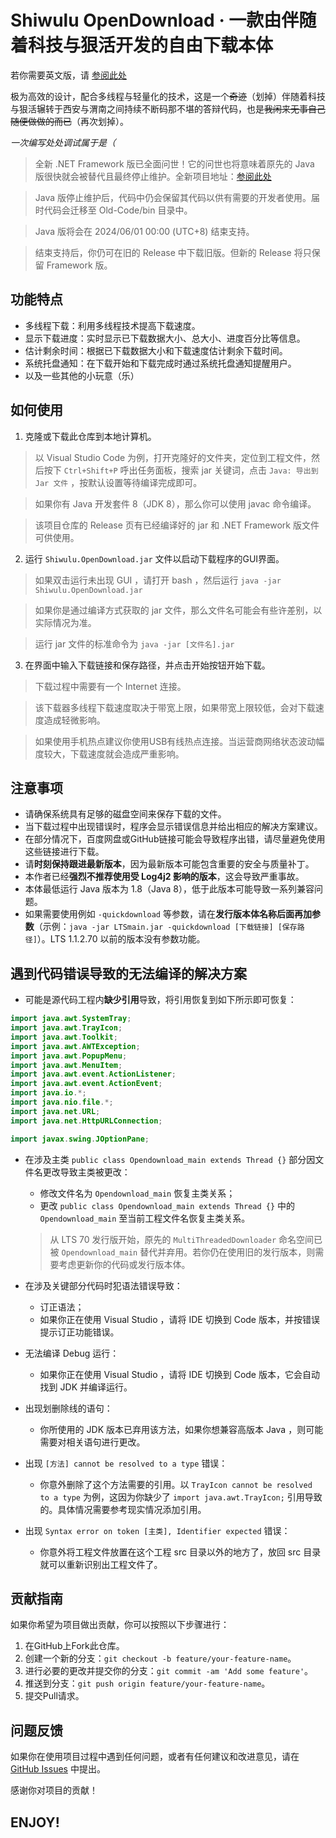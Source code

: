 # Shiwulu OpenDownload · 一款由伴随着科技与狠活开发的自由下载本体

若你需要英文版，请 [参阅此处](/README-EN.md)

极为高效的设计，配合多线程与轻量化的技术，这是一个~~奇迹~~（划掉）伴随着科技与狠活辗转于西安与渭南之间持续不断码那不堪的答辩代码，也是~~我闲来无事自己随便做做的而已~~（再次划掉）。

*一次编写处处调试属于是（*

> 全新 .NET Framework 版已全面问世！它的问世也将意味着原先的 Java 版很快就会被替代且最终停止维护。全新项目地址：[参阅此处](https://github.com/Lavaver/Shiwulu-OpenDownload-Framework-Edition)

> Java 版停止维护后，代码中仍会保留其代码以供有需要的开发者使用。届时代码会迁移至 Old-Code/bin 目录中。

> Java 版将会在 2024/06/01 00:00 (UTC+8) 结束支持。

> 结束支持后，你仍可在旧的 Release 中下载旧版。但新的 Release 将只保留 Framework 版。

## 功能特点

- 多线程下载：利用多线程技术提高下载速度。
- 显示下载进度：实时显示已下载数据大小、总大小、进度百分比等信息。
- 估计剩余时间：根据已下载数据大小和下载速度估计剩余下载时间。
- 系统托盘通知：在下载开始和下载完成时通过系统托盘通知提醒用户。
- 以及一些其他的小玩意（乐）

## 如何使用

1. 克隆或下载此仓库到本地计算机。

> 以 Visual Studio Code 为例，打开克隆好的文件夹，定位到工程文件，然后按下 ``Ctrl+Shift+P`` 呼出任务面板，搜索 jar 关键词，点击 ``Java: 导出到 Jar 文件`` ，按默认设置等待编译完成即可。

> 如果你有 Java 开发套件 8（JDK 8），那么你可以使用 javac 命令编译。

> 该项目仓库的 Release 页有已经编译好的 jar 和 .NET Framework 版文件可供使用。

2. 运行 `Shiwulu.OpenDownload.jar` 文件以启动下载程序的GUI界面。

> 如果双击运行未出现 GUI ，请打开 bash ，然后运行 ``java -jar Shiwulu.OpenDownload.jar``

> 如果你是通过编译方式获取的 jar 文件，那么文件名可能会有些许差别，以实际情况为准。

> 运行 jar 文件的标准命令为 ``java -jar [文件名].jar``

3. 在界面中输入下载链接和保存路径，并点击开始按钮开始下载。

> 下载过程中需要有一个 Internet 连接。

> 该下载器多线程下载速度取决于带宽上限，如果带宽上限较低，会对下载速度造成轻微影响。

> 如果使用手机热点建议你使用USB有线热点连接。当运营商网络状态波动幅度较大，下载速度就会造成严重影响。

## 注意事项

- 请确保系统具有足够的磁盘空间来保存下载的文件。
- 当下载过程中出现错误时，程序会显示错误信息并给出相应的解决方案建议。
- 在部分情况下，百度网盘或GitHub链接可能会导致程序出错，请尽量避免使用这些链接进行下载。
- 请**时刻保持跟进最新版本**，因为最新版本可能包含重要的安全与质量补丁。
- 本作者已经**强烈不推荐使用受 Log4j2 影响的版本**，这会导致严重事故。
- 本体最低运行 Java 版本为 1.8（Java 8），低于此版本可能导致一系列兼容问题。
- 如果需要使用例如 ``-quickdownload`` 等参数，请在**发行版本体名称后面再加参数**（示例：``java -jar LTSmain.jar -quickdownload [下载链接] [保存路径]``）。LTS 1.1.2.70 以前的版本没有参数功能。

## 遇到代码错误导致的无法编译的解决方案

- 可能是源代码工程内**缺少引用**导致，将引用恢复到如下所示即可恢复：

```java
import java.awt.SystemTray;
import java.awt.TrayIcon;
import java.awt.Toolkit;
import java.awt.AWTException;
import java.awt.PopupMenu;
import java.awt.MenuItem;
import java.awt.event.ActionListener;
import java.awt.event.ActionEvent;
import java.io.*;
import java.nio.file.*;
import java.net.URL;
import java.net.HttpURLConnection;

import javax.swing.JOptionPane;
```

- 在涉及主类 ``public class Opendownload_main extends Thread {}`` 部分因文件名更改导致主类被更改：

  - 修改文件名为 ``Opendownload_main`` 恢复主类关系；
  - 更改 ``public class Opendownload_main extends Thread {}`` 中的 ``Opendownload_main`` 至当前工程文件名恢复主类关系。

  > 从 LTS 70 发行版开始，原先的 ``MultiThreadedDownloader`` 命名空间已被 ``Opendownload_main`` 替代并弃用。若你仍在使用旧的发行版本，则需要考虑更新你的代码或发行版本体。
  >
- 在涉及关键部分代码时犯语法错误导致：

  - 订正语法；
  - 如果你正在使用 Visual Studio ，请将 IDE 切换到 Code 版本，并按错误提示订正功能错误。
- 无法编译 Debug 运行：

  - 如果你正在使用 Visual Studio ，请将 IDE 切换到 Code 版本，它会自动找到 JDK 并编译运行。
- 出现划删除线的语句：

  - 你所使用的 JDK 版本已弃用该方法，如果你想兼容高版本 Java ，则可能需要对相关语句进行更改。
- 出现 ``[方法] cannot be resolved to a type`` 错误：

  - 你意外删除了这个方法需要的引用。以 ``TrayIcon cannot be resolved to a type`` 为例，这因为你缺少了 ``import java.awt.TrayIcon;`` 引用导致的。具体情况需要参考现实情况添加引用。
- 出现 ``Syntax error on token [主类], Identifier expected`` 错误：

  - 你意外将工程文件放置在这个工程 src 目录以外的地方了，放回 src 目录就可以重新识别出工程文件了。

## 贡献指南

如果你希望为项目做出贡献，你可以按照以下步骤进行：

1. 在GitHub上Fork此仓库。
2. 创建一个新的分支：`git checkout -b feature/your-feature-name`。
3. 进行必要的更改并提交你的分支：`git commit -am 'Add some feature'`。
4. 推送到分支：`git push origin feature/your-feature-name`。
5. 提交Pull请求。

## 问题反馈

如果你在使用项目过程中遇到任何问题，或者有任何建议和改进意见，请在 [GitHub Issues](https://github.com/Lavaver/Shiwulu-OpenDownload/issues) 中提出。

感谢你对项目的贡献！

## ENJOY!

